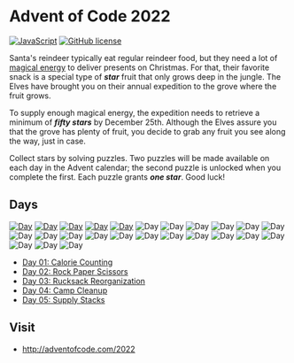 # Advent of Code 2022

[![JavaScript](https://badges.aleen42.com/src/javascript.svg)](https://developer.mozilla.org/fr/docs/Web/JavaScript)
[![GitHub license](https://img.shields.io/badge/MIT-License-blue)](https://github.com/Michaelbr-Dev/Advent-of-Code/blob/main/LICENSE)

Santa's reindeer typically eat regular reindeer food, but they need a lot of [magical energy](https://adventofcode.com/2018/day/25) to deliver presents on Christmas. For that, their favorite snack is a special type of **_star_** fruit that only grows deep in the jungle. The Elves have brought you on their annual expedition to the grove where the fruit grows.

To supply enough magical energy, the expedition needs to retrieve a minimum of **_fifty stars_** by December 25th. Although the Elves assure you that the grove has plenty of fruit, you decide to grab any fruit you see along the way, just in case.

Collect stars by solving puzzles. Two puzzles will be made available on each day in the Advent calendar; the second puzzle is unlocked when you complete the first. Each puzzle grants **_one star_**. Good luck!

## Days

[![Day](https://badgen.net/badge/01/%E2%98%85%E2%98%85/green)](https://github.com/Michaelbr-Dev/Advent-of-Code/tree/main/2022/01)
[![Day](https://badgen.net/badge/02/%E2%98%85%E2%98%85/green)](https://github.com/Michaelbr-Dev/Advent-of-Code/tree/main/2022/02)
[![Day](https://badgen.net/badge/03/%E2%98%85%E2%98%85/green)](https://github.com/Michaelbr-Dev/Advent-of-Code/tree/main/2022/03)
[![Day](https://badgen.net/badge/04/%E2%98%85%E2%98%85/green)](https://github.com/Michaelbr-Dev/Advent-of-Code/tree/main/2022/04)
[![Day](https://badgen.net/badge/05/%E2%98%85%E2%98%85/green)](https://github.com/Michaelbr-Dev/Advent-of-Code/tree/main/2022/05)
![Day](https://badgen.net/badge/06/%E2%98%86%E2%98%86/gray)
![Day](https://badgen.net/badge/07/%E2%98%86%E2%98%86/gray)
![Day](https://badgen.net/badge/08/%E2%98%86%E2%98%86/gray)
![Day](https://badgen.net/badge/09/%E2%98%86%E2%98%86/gray)
![Day](https://badgen.net/badge/10/%E2%98%86%E2%98%86/gray)
![Day](https://badgen.net/badge/11/%E2%98%86%E2%98%86/gray)
![Day](https://badgen.net/badge/12/%E2%98%86%E2%98%86/gray)
![Day](https://badgen.net/badge/13/%E2%98%86%E2%98%86/gray)
![Day](https://badgen.net/badge/14/%E2%98%86%E2%98%86/gray)
![Day](https://badgen.net/badge/15/%E2%98%86%E2%98%86/gray)
![Day](https://badgen.net/badge/16/%E2%98%86%E2%98%86/gray)
![Day](https://badgen.net/badge/17/%E2%98%86%E2%98%86/gray)
![Day](https://badgen.net/badge/18/%E2%98%86%E2%98%86/gray)
![Day](https://badgen.net/badge/19/%E2%98%86%E2%98%86/gray)
![Day](https://badgen.net/badge/20/%E2%98%86%E2%98%86/gray)
![Day](https://badgen.net/badge/21/%E2%98%86%E2%98%86/gray)
![Day](https://badgen.net/badge/22/%E2%98%86%E2%98%86/gray)
![Day](https://badgen.net/badge/23/%E2%98%86%E2%98%86/gray)
![Day](https://badgen.net/badge/24/%E2%98%86%E2%98%86/gray)
![Day](https://badgen.net/badge/25/%E2%98%86%E2%98%86/gray)

- [Day 01: Calorie Counting](https://github.com/Michaelbr-Dev/Advent-of-Code/tree/main/2022/01)
- [Day 02: Rock Paper Scissors](https://github.com/Michaelbr-Dev/Advent-of-Code/tree/main/2022/02/)
- [Day 03: Rucksack Reorganization](https://github.com/Michaelbr-Dev/Advent-of-Code/tree/main/2022/03/)
- [Day 04: Camp Cleanup](https://github.com/Michaelbr-Dev/Advent-of-Code/tree/main/2022/04/)
- [Day 05: Supply Stacks](https://github.com/Michaelbr-Dev/Advent-of-Code/tree/main/2022/05/)

## Visit

- http://adventofcode.com/2022
